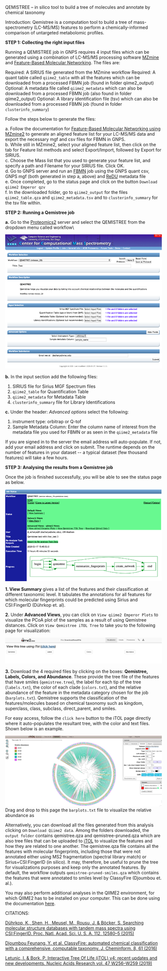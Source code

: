 QEMISTREE – in silico tool to build a tree of molecules and annotate by chemical taxonomy
 
Introduction: Qemistree is a computation tool to build a tree of mass-spectrometry (LC-MS/MS) features to perform a chemically-informed comparison of untargeted metabolomic profiles. 
 
**STEP 1: Collecting the right input files**

Running a QEMISTREE job in GNPS requires 4 input files which can be generated using a combination of LC-MS/MS processing software [MZmine](https://ccms-ucsd.github.io/GNPSDocumentation/featurebasedmolecularnetworking-with-mzmine2/) and [Feature-Based Molecular Networking](https://ccms-ucsd.github.io/GNPSDocumentation/featurebasedmolecularnetworking/). The files are:

Required: A SIRIUS file generated from the MZmine workflow
Required: A quant table called `qiime2_table` with all the features which can be downloaded from a processed FBMN job (found in folder qiime2_output)
Optional: A metadata file called `qiime2_metadata` which can also be downloaded from a processed FBMN job (also found in folder qiime2_output)
Optional: A library identification file (tsv) which can also be downloaded from a processed FBMN job (found in folder `clusterinfo_summary`)

Follow the steps below to generate the files:

a. Follow the documentation for [Feature-Based Molecular Networking using MZmine2](https://ccms-ucsd.github.io/GNPSDocumentation/featurebasedmolecularnetworking-with-mzmine2/) to generate an aligned feature list for your LC-MS/MS data and export the necessary mgf and csv files for FBMN in GNPS.\
b. While still in MZmine2, select your aligned feature list, then click on the tab for Feature list methods and select Export/Import, followed by Export for SIRIUS.\
c. Choose the Mass list that you used to generate your feature list, and specify a path and Filename for your SIRIUS file. Click OK.\
d. Go to GNPS server and run an [FBMN](https://gnps.ucsd.edu/ProteoSAFe/index.jsp?params=%7B%22workflow%22:%22FEATURE-BASED-MOLECULAR-NETWORKING%22,%22library_on_server%22:%22d.speclibs;%22%7D) job using the GNPS quant csv, GNPS mgf (both generated in step a, above) and [ReDU](https://mwang87.github.io/ReDU-MS2-Documentation/HowtoContribute/) metadata file\
e. Once completed, go to the status page and click on the button `Download qiime2 Emperor qzv`\
f. In the downloaded folder, go to `qiime2_output` for the files `qiime2_table.qza` and `qiime2_metadata.tsv` and to `clusterinfo_summary` for the tsv file within.
        	
 
**STEP 2: Running a Qemistree job**

 
**a.** Go to the [Proteomics2](https://proteomics2.ucsd.edu/ProteoSAFe/index.jsp) server and select the QEMISTREE from the dropdown menu called workflow\

![alt text](./img/qemistree/workflowpage.png "workflow")


**b.** In the input section add the following files:

1. SIRIUS file for Sirius MGF Spectrum files
2. `qiime2_table` for Quantification Table
3. `qiime2_metadata` for Metadata Table
4. `clusterinfo_summary` file for Library Identifications

**c.** Under the header: *Advanced options* select the following:
1. instrument type: orbitrap or Q-tof
2. Sample Metadata Column: Enter the column name of interest from the metadata file you used for FBMN or as seen in the `qiime2_metadata` file

If you are signed in to the server the email address will auto-populate. If not, add your email address and click on submit. The runtime depends on the number of features in your dataset -- a typical dataset (few thousand features) will take a few hours.

**STEP 3: Analysing the results from a Qemistree job**

Once the job is finished successfully, you will be able to see the status page as below.

![alt text](./img/qemistree/JobStatus.png "status page")



**1. View Summary** gives a list of the features and their classification at different taxonomic level. It tabulates the annotations for all features for which molecular fingerprints could be predicted using Sirius and CSI:FingerID (Dührkop et. al).

**2.** Under **Advanced Views**, you can click on `View qiime2 Emperor Plots` to visualize the PCoA plot of the samples as a result of using Qemistree distances. Click on `View Qemistree iTOL Tree` to take you to the following page for visualization:

![alt text](./img/qemistree/itoloutput.png "iTol Files")

**3.** Download the 4 required files by clicking on the boxes: **Qemistree, Labels, Colors, and Abundance**. These provide the tree file of the features that have smiles (`qemistree.tree`), the label for each tip of the tree (`labels.txt`), the color of each clade (`colors.txt`), and the relative abundance of the feature in the metadata category chosen for the job (`barplots.txt`). 
Qemistree supports the classification of the features/molecules based on chemical taxonomy such as kingdom, superclass, class, subclass, direct_parent, and smiles.

For easy access, follow the `click here` button to the iTOL page directly where it auto-populates the resultant tree, with the color and text files. Shown below is an example.

![alt text](./img/qemistree/treeexample.png "Qemistree file")
Drag and drop to this page the `barplots.txt` file to visualize the relative abundance as  



Alternatively, you can download all the files generated from this analysis clicking on `Download Qiime2 data`. Among the folders downloaded, the `output folder` contains qemistree.qza and qemistree-pruned.qza which are also tree files that can be uploaded to [iTOL](https://itol.embl.de/upload.cgi) to visualize the features and how they are related to one another. The qemistree.qza file contains all the features with molecular fingerprints, including those that were not annotated either using MS2 fragmentation (spectral library match) or Sirius+CSI:FingerID (in silico). It may, therefore, be useful to prune the tree for visualizations purposes and keep only the annotated features. By default, the workflow outputs `qemistree-pruned-smiles.qza`  which contains the features that were annotated to smiles level by ClassyFire (Djoumbou et. al.).

You may also perform additional analyses in the QIIME2 environment, for which QIIME2 has to be installed on your computer. This can be done using the documentation [here](https://docs.qiime2.org/2019.10/install/).


CITATIONS:

[Dührkop, K., Shen, H., Meusel, M., Rousu, J. & Böcker, S. Searching molecular structure databases with tandem mass spectra using CSI:FingerID. Proc. Natl. Acad. Sci. U. S. A. 112, 12580–5 (2015)](https://www.pnas.org/content/112/41/12580)

[Djoumbou Feunang, Y. et al. ClassyFire: automated chemical classification with a comprehensive, computable taxonomy. J. Cheminform. 8, 61 (2016)](https://jcheminf.biomedcentral.com/articles/10.1186/s13321-016-0174-y)

[Letunic, I. & Bork, P. Interactive Tree Of Life (iTOL) v4: recent updates and new developments. Nucleic Acids Research vol. 47 W256–W259 (2019)](https://academic.oup.com/nar/article/47/W1/W256/5424068)

